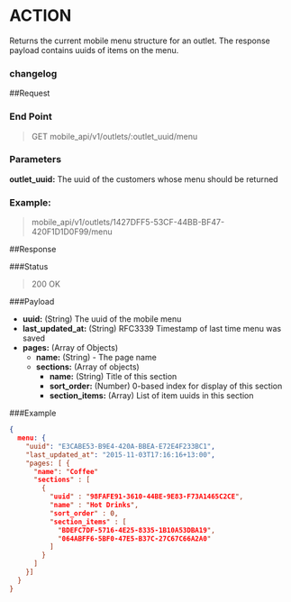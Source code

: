 # ACTION
Returns the current mobile menu structure for an outlet. The response payload contains uuids of items on the menu.

### changelog

##Request
### End Point
  > GET mobile_api/v1/outlets/:outlet_uuid/menu

### Parameters

**outlet_uuid:** The uuid of the customers whose menu should be returned

### Example:
  > mobile_api/v1/outlets/1427DFF5-53CF-44BB-BF47-420F1D1D0F99/menu


##Response

###Status
  > 200 OK

###Payload

- **uuid:** (String) The uuid of the mobile menu
- **last_updated_at:** (String) RFC3339 Timestamp of last time menu was saved
- **pages:** (Array of Objects)
  - **name:** (String) - The page name
  - **sections:** (Array of objects)
    - **name:** (String) Title of this section
    - **sort_order:** (Number) 0-based index for display of this section
    - **section_items:** (Array) List of item uuids in this section


###Example
```json
{
  menu: {
    "uuid": "E3CABE53-B9E4-420A-BBEA-E72E4F233BC1",
    "last_updated_at": "2015-11-03T17:16:16+13:00",
    "pages: [ {
      "name": "Coffee"
      "sections" : [
        {
          "uuid" : "98FAFE91-3610-44BE-9E83-F73A1465C2CE",
          "name" : "Hot Drinks",
          "sort_order" : 0,
          "section_items" : [
            "BDEFC7DF-5716-4E25-8335-1B10A53DBA19",
            "064ABFF6-5BF0-47E5-B37C-27C67C66A2A0"
          ]
        }
      ]
    }]
  }
}
```
